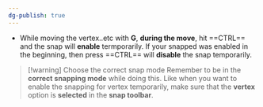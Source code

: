 ```yaml
---
dg-publish: true
---
```

- While moving the vertex..etc with **G**, **during the move**, hit ==CTRL== and the snap will **enable** termporarily. If your snapped was enabled in the beginning, then press ==CTRL== will **disable**  the snap temporarily. 

> [!warning] Choose the correct snap mode 
> Remember to be in the **correct snapping mode** while doing this. Like when you want to enable the snapping for vertex temporarily, make sure that the **vertex** option is **selected** in the **snap toolbar**.
